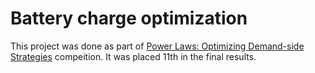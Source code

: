 # Battery charge optimization

This project was done as part of [Power Laws: Optimizing Demand-side Strategies](https://www.drivendata.org/competitions/53/optimize-photovoltaic-battery/) compeition. It was placed 11th in the final results.
